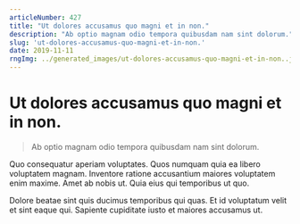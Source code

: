 ```yaml
---
articleNumber: 427
title: "Ut dolores accusamus quo magni et in non."
description: "Ab optio magnam odio tempora quibusdam nam sint dolorum."
slug: 'ut-dolores-accusamus-quo-magni-et-in-non.'
date: 2019-11-11
rngImg: ../generated_images/ut-dolores-accusamus-quo-magni-et-in-non..jpg
---
```


# Ut dolores accusamus quo magni et in non.

> Ab optio magnam odio tempora quibusdam nam sint dolorum.

Quo consequatur aperiam voluptates. Quos numquam quia ea libero voluptatem magnam. Inventore ratione accusantium maiores voluptatem enim maxime. Amet ab nobis ut. Quia eius qui temporibus ut quo.
 Dolore beatae sint quis ducimus temporibus qui quas. Et id voluptatum velit et sint eaque qui. Sapiente cupiditate iusto et maiores accusamus ut.
